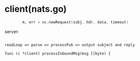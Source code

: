 # client(nats.go)
```go
		m, err = nc.newRequest(subj, hdr, data, timeout)

```
server:
```

readLoop => parse => processPub => output subject and reply 

func (c *client) processInboundMsg(msg []byte) {

```
